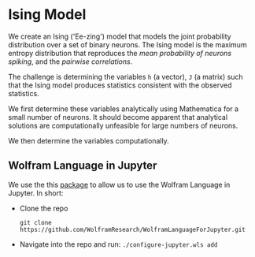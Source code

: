 # Ising Model 

We create an Ising ('Ee-zing') model that models the joint probability distribution over a set of binary neurons. The Ising model is the maximum entropy distribution that reproduces the *mean probability of neurons spiking*, and the *pairwise correlations*. 

The challenge is determining the variables `h` (a vector), `J` (a matrix) such that the Ising model produces statistics consistent with the observed statistics.  

We first determine these variables analytically using Mathematica for a small number of neurons. It should become apparent that analytical solutions are computationally unfeasible for large numbers of neurons. 

We then determine the variables computationally.

## Wolfram Language in Jupyter
We use the this [package](https://github.com/WolframResearch/WolframLanguageForJupyter) to allow us to use the Wolfram Language in Jupyter. In short:
- Clone the repo

    `git clone https://github.com/WolframResearch/WolframLanguageForJupyter.git`
- Navigate into the repo and run:
    `./configure-jupyter.wls add`

